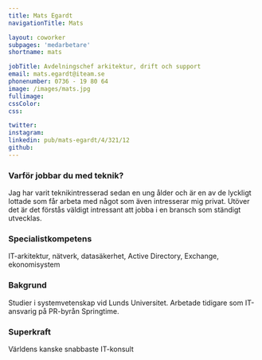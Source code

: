 ```yaml
---
title: Mats Egardt
navigationTitle: Mats

layout: coworker
subpages: 'medarbetare'
shortname: mats

jobTitle: Avdelningschef arkitektur, drift och support
email: mats.egardt@iteam.se
phonenumber: 0736 - 19 80 64
image: /images/mats.jpg
fullimage:
cssColor:
css:

twitter:
instagram:
linkedin: pub/mats-egardt/4/321/12
github:
---
```


### Varför jobbar du med teknik?
Jag har varit teknikintresserad sedan en ung ålder och är en av de lyckligt lottade som får arbeta med något som även intresserar mig privat. Utöver det är det förstås väldigt intressant att jobba i en bransch som ständigt utvecklas.

### Specialistkompetens
IT-arkitektur, nätverk, datasäkerhet, Active Directory, Exchange, ekonomisystem

### Bakgrund
Studier i systemvetenskap vid Lunds Universitet. Arbetade tidigare som IT-ansvarig på PR-byrån Springtime.

### Superkraft
Världens kanske snabbaste IT-konsult